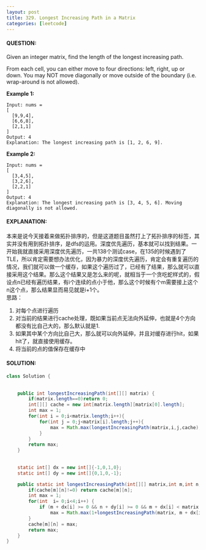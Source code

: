 ```yaml
---
layout: post
title: 329. Longest Increasing Path in a Matrix
categories: [leetcode]
---
```

#### QUESTION:
Given an integer matrix, find the length of the longest increasing path.

From each cell, you can either move to four directions: left, right, up or down. You may NOT move diagonally or move outside of the boundary (i.e. wrap-around is not allowed).

**Example 1:**
```
Input: nums = 
[
  [9,9,4],
  [6,6,8],
  [2,1,1]
] 
Output: 4 
Explanation: The longest increasing path is [1, 2, 6, 9].
```
**Example 2:**
```
Input: nums = 
[
  [3,4,5],
  [3,2,6],
  [2,2,1]
] 
Output: 4 
Explanation: The longest increasing path is [3, 4, 5, 6]. Moving diagonally is not allowed.
```
#### EXPLANATION:
本来是说今天接着来做拓扑排序的，但是这道题目虽然打上了拓扑排序的标签，其实并没有用到拓扑排序，是dfs的运用。深度优先遍历，基本就可以找到结果。一开始我就直接采用深度优先遍历，一共138个测试case，在135的时候遇到了TLE，所以肯定需要想办法优化，因为暴力的深度优先遍历，肯定会有重复遍历的情况，我们就可以做一个缓存，如果这个遍历过了，已经有了结果，那么就可以直接采用这个结果。那么这个结果又是怎么来的呢，就相当于一个贪吃蛇样式的，假设点n已经有遍历结果，有i个连续的点小于他，那么这个时候有个m需要接上这个n这个点，那么结果显而易见就是i+1个。  
思路：
1. 对每个点进行遍历
2. 对当前的结果进行cache处理，既如果当前点无法向外延伸，也就是4个方向都没有比自己大的，那么默认就是1.
3. 如果其中某个方向比自己大，那么就可以向外延伸，并且对缓存进行hit，如果hit了，就直接使用缓存。
4. 将当前的点的值保存在缓存中  


#### SOLUTION:
```java
class Solution {
    
    
    public int longestIncreasingPath(int[][] matrix) {
        if(matrix.length==0)return 0;
        int[][] cache = new int[matrix.length][matrix[0].length];
        int max = 1;
        for(int i = 0;i<matrix.length;i++){
            for(int j = 0;j<matrix[i].length;j++){
                max = Math.max(longestIncreasingPath(matrix,i,j,cache),max);
            }
        }
        return max;
    }
    
    
    static int[] dx = new int[]{-1,0,1,0};
    static int[] dy = new int[]{0,1,0,-1};

    public static int longestIncreasingPath(int[][] matrix,int m,int n,int[][] cache) {
        if(cache[m][n]!=0) return cache[m][n];
        int max = 1;
        for(int  i= 0;i<4;i++) {
            if (m + dx[i] >= 0 && n + dy[i] >= 0 && m + dx[i] < matrix.length && n + dy[i] < matrix[0].length && matrix[m + dx[i]][n + dy[i]] > matrix[m][n])
                max = Math.max(1+longestIncreasingPath(matrix, m + dx[i], n + dy[i],cache),max);
        }
        cache[m][n] = max;
        return max;
    }
}
```
